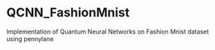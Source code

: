 # QCNN_FashionMnist
Implementation of Quantum Neural Networks on Fashion Mnist dataset using pennylane
